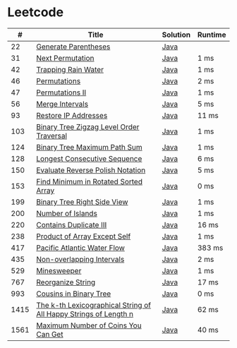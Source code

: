 # Leetcode

| # | Title | Solution | Runtime |
|---| ----- | -------- | ------- |
|22|[ Generate Parentheses](https://leetcode.com/problems/generate-parentheses/)|[Java](./solutions/22.%20Generate%20Parentheses.java)||
|31|[ Next Permutation](https://leetcode.com/problems/next-permutation/)|[Java](./solutions/31.%20Next%20Permutation.java)|1 ms|
|42|[ Trapping Rain Water](https://leetcode.com/problems/trapping-rain-water/)|[Java](./solutions/42.%20Trapping%20Rain%20Water.java)|1 ms|
|46|[ Permutations](https://leetcode.com/problems/permutations/)|[Java](./solutions/46.%20Permutations.java)|2 ms|
|47|[ Permutations II](https://leetcode.com/problems/permutations-ii/)|[Java](./solutions/47.%20Permutations%20II.java)|1 ms|
|56|[ Merge Intervals](https://leetcode.com/problems/merge-intervals/)|[Java](./solutions/56.%20Merge%20Intervals.java)|5 ms|
|93|[ Restore IP Addresses](https://leetcode.com/problems/restore-ip-addresses/)|[Java](./solutions/93.%20Restore%20IP%20Addresses.java)|11 ms|
|103|[ Binary Tree Zigzag Level Order Traversal](https://leetcode.com/problems/binary-tree-zigzag-level-order-traversal/)|[Java](./solutions/103.%20Binary%20Tree%20Zigzag%20Level%20Order%20Traversal.java)|1 ms|
|124|[ Binary Tree Maximum Path Sum](https://leetcode.com/problems/binary-tree-maximum-path-sum/)|[Java](./solutions/124.%20Binary%20Tree%20Maximum%20Path%20Sum.java)|1 ms|
|128|[ Longest Consecutive Sequence](https://leetcode.com/problems/longest-consecutive-sequence/)|[Java](./solutions/128.%20Longest%20Consecutive%20Sequence.java)|6 ms|
|150|[ Evaluate Reverse Polish Notation](https://leetcode.com/problems/evaluate-reverse-polish-notation/)|[Java](./solutions/150.%20Evaluate%20Reverse%20Polish%20Notation.java)|5 ms|
|153|[ Find Minimum in Rotated Sorted Array](https://leetcode.com/problems/find-minimum-in-rotated-sorted-array/)|[Java](./solutions/153.%20Find%20Minimum%20in%20Rotated%20Sorted%20Array.java)|0 ms|
|199|[ Binary Tree Right Side View](https://leetcode.com/problems/binary-tree-right-side-view/)|[Java](./solutions/199.%20Binary%20Tree%20Right%20Side%20View.java)|1 ms|
|200|[ Number of Islands](https://leetcode.com/problems/number-of-islands/)|[Java](./solutions/200.%20Number%20of%20Islands.java)|1 ms|
|220|[ Contains Duplicate III](https://leetcode.com/problems/contains-duplicate-iii/)|[Java](./solutions/220.%20Contains%20Duplicate%20III.java)|16 ms|
|238|[ Product of Array Except Self](https://leetcode.com/problems/product-of-array-except-self/)|[Java](./solutions/238.%20Product%20of%20Array%20Except%20Self.java)|1 ms|
|417|[ Pacific Atlantic Water Flow](https://leetcode.com/problems/pacific-atlantic-water-flow/)|[Java](./solutions/417.%20Pacific%20Atlantic%20Water%20Flow.java)|383 ms|
|435|[ Non-overlapping Intervals](https://leetcode.com/problems/non-overlapping-intervals/)|[Java](./solutions/435.%20Non-overlapping%20Intervals.java)|2 ms|
|529|[ Minesweeper](https://leetcode.com/problems/minesweeper/)|[Java](./solutions/529.%20Minesweeper.java)|1 ms|
|767|[ Reorganize String](https://leetcode.com/problems/reorganize-string/)|[Java](./solutions/767.%20Reorganize%20String.java)|17 ms|
|993|[ Cousins in Binary Tree](https://leetcode.com/problems/cousins-in-binary-tree/)|[Java](./solutions/993.%20Cousins%20in%20Binary%20Tree.java)|0 ms|
|1415|[ The k-th Lexicographical String of All Happy Strings of Length n](https://leetcode.com/problems/the-k-th-lexicographical-string-of-all-happy-strings-of-length-n/)|[Java](./solutions/1415.%20The%20k-th%20Lexicographical%20String%20of%20All%20Happy%20Strings%20of%20Length%20n.java)|62 ms|
|1561|[ Maximum Number of Coins You Can Get](https://leetcode.com/problems/maximum-number-of-coins-you-can-get/)|[Java](./solutions/1561.%20Maximum%20Number%20of%20Coins%20You%20Can%20Get.java)|40 ms|
